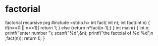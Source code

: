 # factorial
factorial recursive prg
#include <stdio.h>
int fact( int n);
int fact(int n)
{
    if(n==0 ||  n==1){
        return 1;
    }
    else 
    {return n*fact(n-1);}
}
int main() {
    int n;
    printf("enter  number ");
scanf("%d",&n);
printf("the factoial of %d %d",n ,fact(n));
    return 0;
}
